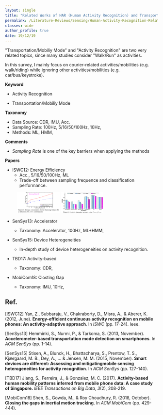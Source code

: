 ```yaml
---
layout: single
title: "Related Works of HAR (Human Activity Recognition) and Transportation Mode"
permalink: /Literature-Reviews/Sensing/Human-Activity-Recognition-Related-Works/
classes: wide
author_profile: true
date: 19/12/19
---
```


"Transportation/Mobiliy Mode" and "Activity Recognition" are two very related topics, since many studies consider "Walk/Run" as activities.

In this survey, I mainly focus on courier-related activities/mobilities (e.g. walk/riding) while ignoring other activities/mobilities (e.g. car/bus/keystroke).

**Keyword**

* Activity Recognition

* Transportation/Mobiliy Mode


**Taxonomy**

* Data Source: CDR, IMU, Acc.
* Sampling Rate: 100Hz, 5/16/50/100Hz, 10Hz, 
* Methods: ML, HMM, 

**Comments**

* *Sampling Rate* is one of the key barriers when applying the methods

**Papers**

* ISWC12: Energy Efficiency
  * Acc., 5/16/50/100Hz, ML
  * Trade-off between sampling frequence and classification performance.

<figure class="half">
    <img 
       src="/Literature-Reviews/Sensing/figures/SamplingRateEnergyTradeoff_ISWC12.png"
       alt="SamplingRateEnergyTradeoff_ISWC12" 
       class="align-center"
       style="height: 5em; width: 10em" > 
    <img 
       src="/Literature-Reviews/Sensing/figures/DifferentSamplingRatePeformance_ISWC12.png"  
       alt="DifferentSamplingRatePeformance_ISWC12"
       class="align-center"
       style="height: 5em; width: 10em" >
</figure>

* SenSys13: Accelerator
  * Taxonomy: Accelerator, 100Hz, ML+HMM, 

* SenSys15: Device Heterogeneities
  * In-depth study of device heterogeneities on activity recognition.

* TBD17: Activity-based
  * Taxonomy: CDR, 

* MobiCom18: Closting Gap
  * Taxonomy: IMU, 10Hz, 

##  Ref.

[ISWC12] Yan, Z., Subbaraju, V., Chakraborty, D., Misra, A., & Aberer, K. (2012, June). **Energy-efficient continuous activity recognition on mobile phones: An activity-adaptive approach**. In *ISWC* (pp. 17-24). Ieee.

[SenSys13] Hemminki, S., Nurmi, P., & Tarkoma, S. (2013, November). **Accelerometer-based transportation mode detection on smartphones**. In *ACM SenSys* (pp. 1-14).

[SenSys15] Stisen, A., Blunck, H., Bhattacharya, S., Prentow, T. S., Kjærgaard, M. B., Dey, A., ... & Jensen, M. M. (2015, November). **Smart devices are different: Assessing and mitigatingmobile sensing heterogeneities for activity recognition**. In *ACM SenSys* (pp. 127-140).

[TBD17] Jiang, S., Ferreira, J., & Gonzalez, M. C. (2017). **Activity-based human mobility patterns inferred from mobile phone data: A case study of Singapore.** *IEEE Transactions on Big Data*, *3*(2), 208-219.

[MobiCom18] Shen, S., Gowda, M., & Roy Choudhury, R. (2018, October). **Closing the gaps in inertial motion tracking**. In *ACM MobiCom* (pp. 429-444).